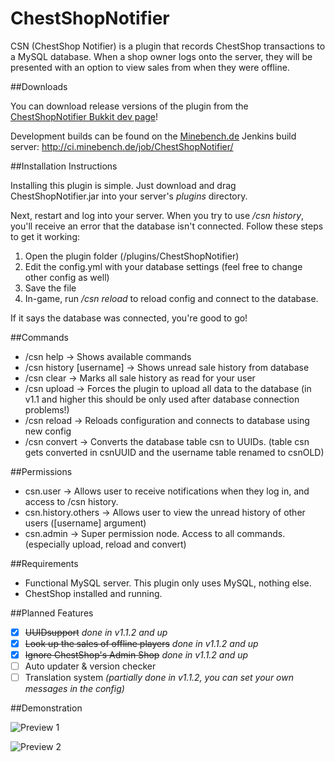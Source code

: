 # ChestShopNotifier

CSN (ChestShop Notifier) is a plugin that records ChestShop transactions to a MySQL database. When a shop owner logs onto the server, they will be presented with an option to view sales from when they were offline. 

##Downloads

You can download release versions of the plugin from the [ChestShopNotifier Bukkit dev page](dev.bukkit.org/bukkit-plugins/csn/)!

Development builds can be found on the [Minebench.de](https://www.minebench.de/) Jenkins build server: http://ci.minebench.de/job/ChestShopNotifier/

##Installation Instructions

Installing this plugin is simple. Just download and drag ChestShopNotifier.jar into your server's *plugins* directory. 

Next, restart and log into your server. When you try to use */csn history*, you'll receive an error that the database isn't connected. Follow these steps to get it working: 

1. Open the plugin folder (/plugins/ChestShopNotifier)
2. Edit the config.yml with your database settings (feel free to change other config as well)
3. Save the file
4. In-game, run */csn reload* to reload config and connect to the database. 

If it says the database was connected, you're good to go!

##Commands

- /csn help → Shows available commands
- /csn history [username] → Shows unread sale history from database
- /csn clear → Marks all sale history as read for your user
- /csn upload → Forces the plugin to upload all data to the database (in v1.1 and higher this should be only used after database connection problems!)
- /csn reload → Reloads configuration and connects to database using new config
- /csn convert → Converts the database table csn to UUIDs. (table csn gets converted in csnUUID and the username table renamed to csnOLD) 

##Permissions

- csn.user → Allows user to receive notifications when they log in, and access to /csn history.
- csn.history.others → Allows user to view the unread history of other users ([username] argument)
- csn.admin → Super permission node. Access to all commands. (especially upload, reload and convert) 

##Requirements

- Functional MySQL server. This plugin only uses MySQL, nothing else.
- ChestShop installed and running. 

##Planned Features

- [x] ~~UUIDsupport~~ *done in v1.1.2 and up*
- [x] ~~Look up the sales of offline players~~ *done in v1.1.2 and up*
- [x] ~~Ignore ChestShop's Admin Shop~~ *done in v1.1.2 and up*
- [ ] Auto updater & version checker
- [ ] Translation system *(partially done in v1.1.2, you can set your own messages in the config)*

##Demonstration

![Preview 1](http://dev.bukkit.org/media/images/73/384/Preview1.jpg)

![Preview 2](http://dev.bukkit.org/media/images/73/385/Preview2.jpg)
